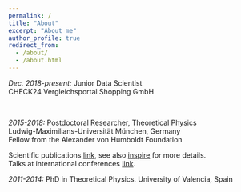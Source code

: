 ```yaml
---
permalink: /
title: "About"
excerpt: "About me"
author_profile: true
redirect_from: 
  - /about/
  - /about.html
---
```




*Dec. 2018-present:* Junior Data Scientist           
     CHECK24 Vergleichsportal Shopping GmbH

$~$

*2015-2018:* Postdoctoral Researcher, Theoretical Physics    
Ludwig-Maximilians-Universität München, Germany      
Fellow from the Alexander von Humboldt Foundation
 
 
Scientific publications [link](https://celis.github.io/files/list_of_publications.pdf), see also [inspire](http://inspirehep.net/author/profile/A.Celis.1) for more details.   
Talks at international conferences [link](https://celis.github.io/files/conferences.pdf).          



*2011-2014:*  PhD in Theoretical Physics.
 University of Valencia, Spain                 

